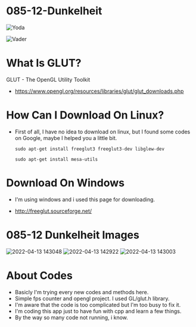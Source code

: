 # 085-12-Dunkelheit




![Yoda](https://raw.githubusercontent.com/scarmuega/choose-your-side/master/yoda.svg?sanitize=true#gh-light-mode-only)


![Vader](https://raw.githubusercontent.com/scarmuega/choose-your-side/master/vader.svg?sanitize=true#gh-dark-mode-only)





# What Is GLUT?
GLUT - The OpenGL Utility Toolkit
* https://www.opengl.org/resources/libraries/glut/glut_downloads.php

# How Can I Download On Linux?
- First of all, I have no idea to download on linux, but I found some codes on Google, maybe I helped you a little bit.

  ```sudo apt-get install freeglut3 freeglut3-dev libglew-dev```
  
  ```sudo apt-get install mesa-utils```

# Download On Windows
- I'm using windows and i used this page for downloading.
*  http://freeglut.sourceforge.net/







# 085-12 Dunkelheit Images

![2022-04-13 143048](https://user-images.githubusercontent.com/66999194/163170981-d3631119-dd9a-4f1e-b413-46dd434eb4db.png)
![2022-04-13 142922](https://user-images.githubusercontent.com/66999194/163170990-7f6f3cdf-76e0-4677-be5d-3a1b82cb10d2.png)
![2022-04-13 143003](https://user-images.githubusercontent.com/66999194/163170996-a166b00c-bd5e-4598-8551-3730aa4a4e4c.png)





  
# About Codes
- Basicly I'm trying every new codes and methods here. 
- Simple fps counter and opengl project.
  I used GL/glut.h library.
- I'm aware that the code is too complicated but I'm too busy to fix it. 
- I'm coding this app just to have fun with cpp and learn a few things.
- By the way so many code not running, i know.
